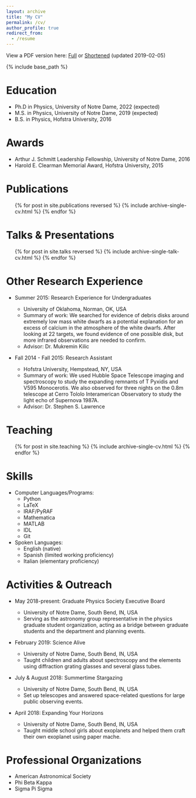 ```yaml
---
layout: archive
title: "My CV"
permalink: /cv/
author_profile: true
redirect_from:
  - /resume
---
```


View a PDF version here: [Full](http://cwood12.github.io/files/fullCV.pdf) or [Shortened](http://cwood12.github.io/files/shortCV.pdf) (updated 2019-02-05)

{% include base_path %}

Education
======
* Ph.D in Physics, University of Notre Dame, 2022 (expected)
* M.S. in Physics, University of Notre Dame, 2019 (expected)
* B.S. in Physics, Hofstra University, 2016

Awards
======
* Arthur J. Schmitt Leadership Fellowship, University of Notre Dame, 2016
* Harold E. Clearman Memorial Award, Hofstra University, 2015

Publications
======
  <ul>{% for post in site.publications reversed %}
    {% include archive-single-cv.html %}
  {% endfor %}</ul>

Talks & Presentations
======
  <ul>{% for post in site.talks reversed %}
    {% include archive-single-talk-cv.html %}
  {% endfor %}</ul>

Other Research Experience
======
* Summer 2015: Research Experience for Undergraduates
  * University of Oklahoma, Norman, OK, USA
  * Summary of work: We searched for evidence of debris disks around extremely low mass white dwarfs as a potential explanation for an excess of calcium in the atmosphere of the white dwarfs. After looking at 22 targets, we found evidence of one possible disk, but more infrared observations are needed to confirm.
  * Advisor: Dr. Mukremin Kilic

* Fall 2014 - Fall 2015: Research Assistant
  * Hofstra University, Hempstead, NY, USA
  * Summary of work: We used Hubble Space Telescope imaging and spectroscopy to study the expanding remnants of T Pyxidis and V595 Monocerotis. We also observed for three nights on the 0.8m telescope at Cerro Tololo Interamerican Observatory to study the light echo of Supernova 1987A.
  * Advisor: Dr. Stephen S. Lawrence

Teaching
======
  <ul>{% for post in site.teaching %}
    {% include archive-single-cv.html %}
  {% endfor %}</ul>

Skills
======
* Computer Languages/Programs:
  * Python
  * LaTeX
  * IRAF/PyRAF
  * Mathematica
  * MATLAB
  * IDL
  * Git
* Spoken Languages:
  * English (native)
  * Spanish (limited working proficiency)
  * Italian (elementary proficiency)

Activities & Outreach
======
* May 2018-present: Graduate Physics Society Executive Board
  * University of Notre Dame, South Bend, IN, USA
  * Serving as the astronomy group representative in the physics graduate student organization, acting as a bridge between graduate students and the department and planning events.

* February 2019: Science Alive
  * University of Notre Dame, South Bend, IN, USA
  * Taught children and adults about spectroscopy and the elements using diffraction grating glasses and several glass tubes.

* July & August 2018: Summertime Stargazing
  * University of Notre Dame, South Bend, IN, USA
  * Set up telescopes and answered space-related questions for large public observing events.

* April 2018: Expanding Your Horizons
  * University of Notre Dame, South Bend, IN, USA
  * Taught middle school girls about exoplanets and helped them craft their own exoplanet using paper mache.

Professional Organizations
======
* American Astronomical Society
* Phi Beta Kappa
* Sigma Pi Sigma
